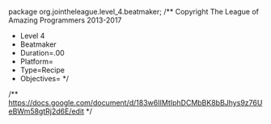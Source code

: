package org.jointheleague.level_4.beatmaker;
/** Copyright The League of Amazing Programmers 2013-2017
 *    Level 4
 *    Beatmaker
 *    Duration=.00
 *    Platform=
 *    Type=Recipe
 *    Objectives=
*/

/**
https://docs.google.com/document/d/183w6IIMtIphDCMbBK8bBJhys9z76UeBWm58gtRj2d6E/edit
*/
